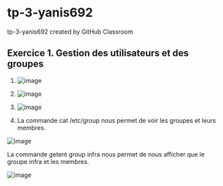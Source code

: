 # tp-3-yanis692
tp-3-yanis692 created by GitHub Classroom

## Exercice 1. Gestion des utilisateurs et des groupes

1. ![image](https://user-images.githubusercontent.com/77662970/190976354-cfa0ac38-d0ac-452d-a35b-80e9521437a8.png)


2. ![image](https://user-images.githubusercontent.com/77662970/190975835-af5b72f7-af60-4127-88e5-e31f438974b0.png)


3.  ![image](https://user-images.githubusercontent.com/77662970/190977140-56ddd0e8-f81d-4595-965a-270b6cfcf60b.png)


4. La commande cat /etc/group nous permet de voir les groupes et leurs membres.

![image](https://user-images.githubusercontent.com/77662970/190978228-34520b39-6bf5-4425-a6db-297cb7840668.png)

La commande getent group infra nous permet de nous afficher que le groupe infra et les membres.

![image](https://user-images.githubusercontent.com/77662970/190978491-98657183-c63c-497d-a8c2-49dac28a83c0.png)

